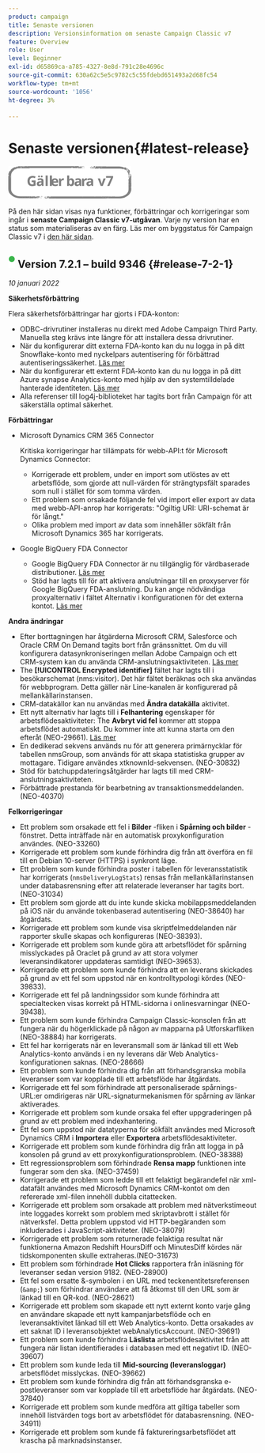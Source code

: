 ```yaml
---
product: campaign
title: Senaste versionen
description: Versionsinformation om senaste Campaign Classic v7
feature: Overview
role: User
level: Beginner
exl-id: d65869ca-a785-4327-8e8d-791c28e4696c
source-git-commit: 630a62c5e5c9782c5c55fdebd651493a2d68fc54
workflow-type: tm+mt
source-wordcount: '1056'
ht-degree: 3%

---
```


# Senaste versionen{#latest-release}

![](../../assets/v7-only.svg)

På den här sidan visas nya funktioner, förbättringar och korrigeringar som ingår i **senaste Campaign Classic v7-utgåvan**. Varje ny version har en status som materialiseras av en färg. Läs mer om byggstatus för Campaign Classic v7 i [den här sidan](rn-overview.md).

## ![](assets/do-not-localize/green_2.png) Version 7.2.1 – build 9346 {#release-7-2-1}

_10 januari 2022_

**Säkerhetsförbättring**

Flera säkerhetsförbättringar har gjorts i FDA-konton:

* ODBC-drivrutiner installeras nu direkt med Adobe Campaign Third Party. Manuella steg krävs inte längre för att installera dessa drivrutiner.
* När du konfigurerar ditt externa FDA-konto kan du nu logga in på ditt Snowflake-konto med nyckelpars autentisering för förbättrad autentiseringssäkerhet. [Läs mer](../../installation/using/configure-fda-snowflake.md)
* När du konfigurerar ett externt FDA-konto kan du nu logga in på ditt Azure synapse Analytics-konto med hjälp av den systemtilldelade hanterade identiteten. [Läs mer](../../installation/using/configure-fda-synapse.md#azure-external)
* Alla referenser till log4j-biblioteket har tagits bort från Campaign för att säkerställa optimal säkerhet.

**Förbättringar**

* Microsoft Dynamics CRM 365 Connector

   Kritiska korrigeringar har tillämpats för webb-API:t för Microsoft Dynamics Connector:

   * Korrigerade ett problem, under en import som utlöstes av ett arbetsflöde, som gjorde att null-värden för strängtypsfält sparades som null i stället för som tomma värden.
   * Ett problem som orsakade följande fel vid import eller export av data med webb-API-anrop har korrigerats: &quot;Ogiltig URI: URI-schemat är för långt.&quot;
   * Olika problem med import av data som innehåller sökfält från Microsoft Dynamics 365 har korrigerats.

* Google BigQuery FDA Connector

   * Google BigQuery FDA Connector är nu tillgänglig för värdbaserade distributioner. [Läs mer](../../installation/using/configure-fda-google-big-query.md)
   * Stöd har lagts till för att aktivera anslutningar till en proxyserver för Google BigQuery FDA-anslutning. Du kan ange nödvändiga proxyalternativ i fältet Alternativ i konfigurationen för det externa kontot. [Läs mer](../../installation/using/configure-fda-google-big-query.md#google-external)

**Andra ändringar**

* Efter borttagningen har åtgärderna Microsoft CRM, Salesforce och Oracle CRM On Demand tagits bort från gränssnittet. Om du vill konfigurera datasynkroniseringen mellan Adobe Campaign och ett CRM-system kan du använda CRM-anslutningsaktiviteten. [Läs mer](../../workflow/using/crm-connector.md)
* The **[!UICONTROL Encrypted identifier]** fältet har lagts till i besökarschemat (nms:visitor). Det här fältet beräknas och ska användas för webbprogram. Detta gäller när Line-kanalen är konfigurerad på mellankällarinstansen.
* CRM-datakällor kan nu användas med **Ändra datakälla** aktivitet.
* Ett nytt alternativ har lagts till i **Felhantering** egenskaper för arbetsflödesaktiviteter: The **Avbryt vid fel** kommer att stoppa arbetsflödet automatiskt. Du kommer inte att kunna starta om den efteråt (NEO-29661). [Läs mer](../../workflow/using/advanced-parameters.md#in-case-of-errors)
* En dedikerad sekvens används nu för att generera primärnycklar för tabellen nmsGroup, som används för att skapa statistiska grupper av mottagare. Tidigare användes xtknownId-sekvensen. (NEO-30832)
* Stöd för batchuppdateringsåtgärder har lagts till med CRM-anslutningsaktiviteten.
* Förbättrade prestanda för bearbetning av transaktionsmeddelanden. (NEO-40370)

**Felkorrigeringar**

* Ett problem som orsakade ett fel i **Bilder** -fliken i **Spårning och bilder** -fönstret. Detta inträffade när en automatisk proxykonfiguration användes. (NEO-33260)
* Korrigerade ett problem som kunde förhindra dig från att överföra en fil till en Debian 10-server (HTTPS) i synkront läge.
* Ett problem som kunde förhindra poster i tabellen för leveransstatistik har korrigerats (`nmsDeliveryLogStats`) rensas från mellankällarinstansen under databasrensning efter att relaterade leveranser har tagits bort. (NEO-31034)
* Ett problem som gjorde att du inte kunde skicka mobilappsmeddelanden på iOS när du använde tokenbaserad autentisering (NEO-38640) har åtgärdats.
* Korrigerade ett problem som kunde visa skriptfelmeddelanden när rapporter skulle skapas och konfigureras (NEO-38393).
* Korrigerade ett problem som kunde göra att arbetsflödet för spårning misslyckades på Oraclet på grund av att stora volymer leveransindikatorer uppdateras samtidigt (NEO-39653).
* Korrigerade ett problem som kunde förhindra att en leverans skickades på grund av ett fel som uppstod när en kontrolltypologi kördes (NEO-39833).
* Korrigerade ett fel på landningssidor som kunde förhindra att specialtecken visas korrekt på HTML-sidorna i onlinesvarningar (NEO-39438).
* Ett problem som kunde förhindra Campaign Classic-konsolen från att fungera när du högerklickade på någon av mapparna på Utforskarfliken (NEO-38884) har korrigerats.
* Ett fel har korrigerats när en leveransmall som är länkad till ett Web Analytics-konto används i en ny leverans där Web Analytics-konfigurationen saknas. (NEO-28666)
* Ett problem som kunde förhindra dig från att förhandsgranska mobila leveranser som var kopplade till ett arbetsflöde har åtgärdats.
* Korrigerade ett fel som förhindrade att personaliserade spårnings-URL:er omdirigeras när URL-signaturmekanismen för spårning av länkar aktiverades.
* Korrigerade ett problem som kunde orsaka fel efter uppgraderingen på grund av ett problem med indexhantering.
* Ett fel som uppstod när datatyperna för sökfält användes med Microsoft Dynamics CRM i **Importera** eller **Exportera** arbetsflödesaktiviteter.
* Korrigerade ett problem som kunde förhindra dig från att logga in på konsolen på grund av ett proxykonfigurationsproblem. (NEO-38388)
* Ett regressionsproblem som förhindrade **Rensa mapp** funktionen inte fungerar som den ska. (NEO-37459)
* Korrigerade ett problem som ledde till ett felaktigt begärandefel när xml-datafält användes med Microsoft Dynamics CRM-kontot om den refererade xml-filen innehöll dubbla citattecken.
* Korrigerade ett problem som orsakade att problem med nätverkstimeout inte loggades korrekt som problem med skriptavbrott i stället för nätverksfel. Detta problem uppstod vid HTTP-begäranden som inkluderades i JavaScript-aktiviteter. (NEO-38079)
* Korrigerade ett problem som returnerade felaktiga resultat när funktionerna Amazon Redshift HoursDiff och MinutesDiff kördes när tidskomponenten skulle extraheras.(NEO-31673)
* Ett problem som förhindrade **Hot Clicks** rapportera från inläsning för leveranser sedan version 9182. (NEO-28900)
* Ett fel som ersatte &amp;-symbolen i en URL med teckenentitetsreferensen (`&amp;`) som förhindrar användare att få åtkomst till den URL som är länkad till en QR-kod. (NEO-28621)
* Korrigerade ett problem som skapade ett nytt externt konto varje gång en användare skapade ett nytt kampanjarbetsflöde och en leveransaktivitet länkad till ett Web Analytics-konto. Detta orsakades av ett saknat ID i leveransobjektet webAnalyticsAccount. (NEO-39691)
* Ett problem som kunde förhindra **Läslista** arbetsflödesaktivitet från att fungera när listan identifierades i databasen med ett negativt ID. (NEO-39607)
* Ett problem som kunde leda till **Mid-sourcing (leveransloggar)** arbetsflödet misslyckas. (NEO-39662)
* Ett problem som kunde förhindra dig från att förhandsgranska e-postleveranser som var kopplade till ett arbetsflöde har åtgärdats. (NEO-37840)
* Korrigerade ett problem som kunde medföra att giltiga tabeller som innehöll listvärden togs bort av arbetsflödet för databasrensning. (NEO-34911)
* Korrigerade ett problem som kunde få faktureringsarbetsflödet att krascha på marknadsinstanser.
